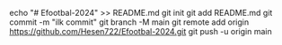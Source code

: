 echo "# Efootbal-2024" >> README.md 
git init 
git add README.md 
git commit -m "ilk commit" 
git branch -M main 
git remote add origin https://github.com/Hesen722/Efootbal-2024.git
 git push -u origin main
